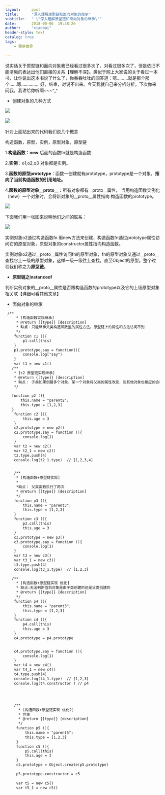 ```yaml
---
layout:     post
title:      "深入理解原型链和面向对象的继承"
subtitle:   " \"深入理解原型链和面向对象的继承\""
date:       2018-05-06  19:38:26 
author:     "xiaobai"
header-style: text
catalog: true
tags:
    - 程序世界
     
---
```



说实话关于原型链和面向对象我已经看过很多次了，对看过很多次了，但是依旧不能清晰的表达出他们直接的关系【理解不深】。类似于网上大家说的关于看过一本书，让你说出这本书说了什么了，你吞吞吐吐的回答道：嗯………就是那个那个……嗯…………。好，结束，对说不出来。今天我就自己来分析分析，下次你来问我，我讲给你听啊~~~^_^

-   创建对象的几种方式

![](https://img-blog.csdn.net/2018042918191377?watermark/2/text/aHR0cHM6Ly9ibG9nLmNzZG4ubmV0L3dlaXhpbl8zNjg1MjIzNQ==/font/5a6L5L2T/fontsize/400/fill/I0JBQkFCMA==/dissolve/70)![](data:image/gif;base64,R0lGODlhAQABAPABAP///wAAACH5BAEKAAAALAAAAAABAAEAAAICRAEAOw== "Click and drag to move")​

![](https://img-blog.csdn.net/20180429181853243?watermark/2/text/aHR0cHM6Ly9ibG9nLmNzZG4ubmV0L3dlaXhpbl8zNjg1MjIzNQ==/font/5a6L5L2T/fontsize/400/fill/I0JBQkFCMA==/dissolve/70)![](data:image/gif;base64,R0lGODlhAQABAPABAP///wAAACH5BAEKAAAALAAAAAABAAEAAAICRAEAOw== "Click and drag to move")​

针对上面贴出来的代码我们说几个概念

构造函数，原型，实例，原型对象，原型链

1.**构造函数：new** 后面的函数fn就是构造函数

2.**实例**：o1,o2,o3 对象都是实例。

3.**函数的原型prototype**：函数一创建就有prototype，prototype是一个对象，**指向了当前构造函数的引用地址。**

4.**函数的原型对象__proto__**：所有对象都有__proto__属性， 当用构造函数实例化（new）一个对象时，会将新对象的__proto__属性指向 构造函数的prototype。

![](https://img-blog.csdn.net/20180429182417640?watermark/2/text/aHR0cHM6Ly9ibG9nLmNzZG4ubmV0L3dlaXhpbl8zNjg1MjIzNQ==/font/5a6L5L2T/fontsize/400/fill/I0JBQkFCMA==/dissolve/70)![](data:image/gif;base64,R0lGODlhAQABAPABAP///wAAACH5BAEKAAAALAAAAAABAAEAAAICRAEAOw== "Click and drag to move")​

下面我们用一张图来说明他们之间的联系：

  

![](https://img-blog.csdn.net/20180506182851429)![](data:image/gif;base64,R0lGODlhAQABAPABAP///wAAACH5BAEKAAAALAAAAAABAAEAAAICRAEAOw== "Click and drag to move")​

实例对象o2通过构造函数fn 用new方法来创建，构造函数fn通过prototype属性访问它的原型对象，原型对象的constructor属性指向构造函数。

实例对象o2通过__proto__属性访问fn的原型对象，fn的原型对象又通过__proto__ 查找它上一级的原型对象，这样一级一级往上查找，直至Object的原型。整个过程我们称之为**原型链**。

  

-   **原型链之instanceof**

判断实例对象的__proto__属性是否跟构造函数的prototype以及它的上级原型对象相关联【详细可看其他文章】

  

-   面向对象的继承

```html
 /**
     * [构造函数实现继承]
     * @return {[type]} [description]
     * 缺点：只能继承父类构造函数里的属性方法，原型链上的属性和方法访问不到
     */
    function c1 (){
        p1.call(this)
    }
    p1.prototype.say = function(){
        console.log("say")
    }
    var t1 = new c1()
   /**
    * [c2 原型链实现继承]
    * @return {[type]} [description]
    * 缺点： 子类如果创建多个对象，某一个对象将父类的属性改变，则其他对象也相应的会改变，
    */
   
   function p2 (){
       this.name = "parent2";
       this.type = [1,2,3]
   }
    function c2 (){
        this.age = 3
    }
    c2.prototype = new p2()
    c2.prototype.say = function (){
        console.log(1)
    } 
    var t2 = new c2()
    var t2_1 = new c2()
    t2.type.push(4)
    console.log(t2_1.type)  // [1,2,3,4]


    /**
     * [构造函数+原型链实现]
     *
     *缺点： 父类函数执行了两次
     * @return {[type]} [description]
     */
    function p3 (){
        this.name = "parent3";
        this.type = [1,2,3]
    }
    function c3 (){
        p3.call(this)
        this.age = 3
    }
    c3.prototype = new p3()
    c3.prototype.say = function (){
        console.log(1)
    } 
    var t3 = new c3()
    var t3_1 = new c3()
    t3.type.push(4)
    console.log(t3_1.type)  // [1,2,3]
   
   /**
     * [构造函数+原型链实现 优化]
     * 缺点:无法判断当前对象是由子类创建的还是父类创建的
     * @return {[type]} [description]
     */
    function p4 (){
        this.name = "parent3";
        this.type = [1,2,3]
    }
    function c4 (){
        p4.call(this)
        this.age = 3
    }
    c4.prototype = p4.prototype


    c4.prototype.say = function (){
        console.log(1)
    } 
    var t4 = new c4()
    var t4_1 = new c4()
    t4.type.push(4)
    console.log(t4_1.type)  // [1,2,3]
    console.log(t4.constructor ) // p4




    /**
      * [构造函数+原型链实现 优化2]
      * 完美
      * @return {[type]} [description]
      */
     function p5 (){
         this.name = "parent5";
         this.type = [1,2,3]
     }
     function c5 (){
         p5.call(this)
         this.age = 3
     }
     c5.prototype = Object.create(p5.prototype)
    
     p5.prototype.constructor = c5
    
     var t5 = new c5()
     var t5_1 = new c5()
   
```

![](data:image/gif;base64,R0lGODlhAQABAPABAP///wAAACH5BAEKAAAALAAAAAABAAEAAAICRAEAOw== "Click and drag to move")
